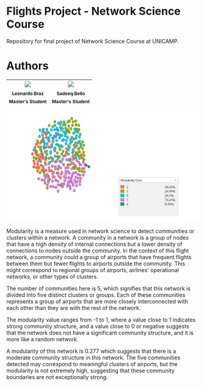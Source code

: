 # Flights Project - Network Science Course

Repository for final project of Network Science Course at UNICAMP.

# Authors

| [<img src="https://github.com/lhleonardo.png" width=115><br><sub>Leonardo Braz</sub>](https://github.com/lhleonardo) <br><sub>Master's Student</sub>| [<img src="http://github.com/lekzyboi.png" width=115><br><sub>Sadeeq Bello</sub>](https://github.com/Lekzyboi) <br><sub>Master's Student</sub>|
| :---: | :---: |




![Modularity](./images/Modularity_New.png)

Modularity is a measure used in network science to detect communities or clusters within a network. A community in a network is a group of nodes that have a high density of internal connections but a lower density of connections to nodes outside the community. In the context of this flight network, a community could a group of airports that have frequent flights between them but fewer flights to airports outside the community. This might correspond to regional groups of airports, airlines' operational networks, or other types of clusters.

The number of communities here is 5, which signifies that this network is divided into five distinct clusters or groups. Each of these communities represents a group of airports that are more closely interconnected with each other than they are with the rest of the network.

The modularity value ranges from -1 to 1, where a value close to 1 indicates strong community structure, and a value close to 0 or negative suggests that the network does not have a significant community structure, and it is more like a random network.

A modularity of this network is 0.277 which suggests that there is a moderate community structure in this network. The five communities detected may correspond to meaningful clusters of airports, but the modularity is not extremely high, suggesting that these community boundaries are not exceptionally strong.
